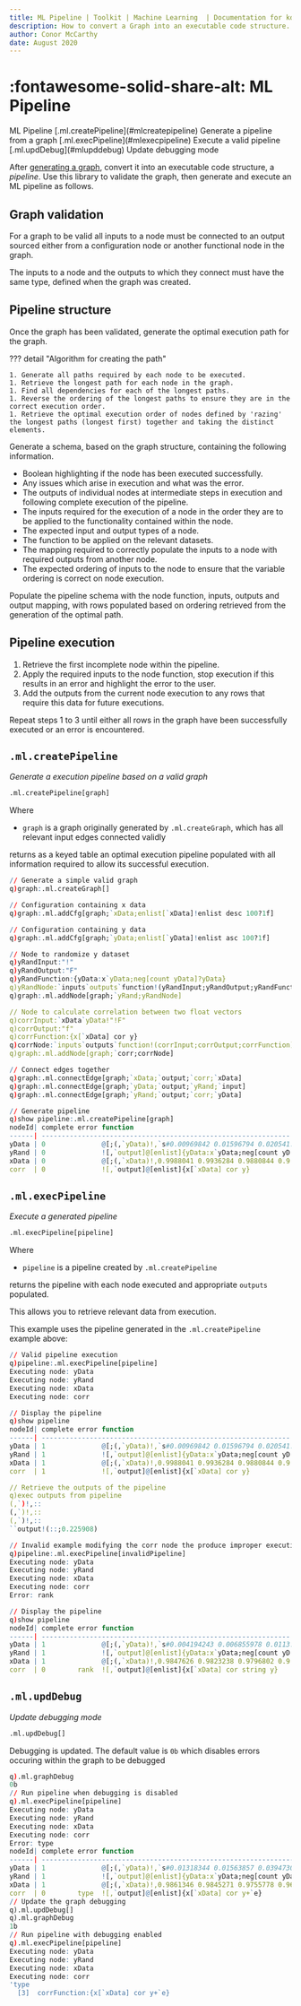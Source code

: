 ```yaml
---
title: ML Pipeline | Toolkit | Machine Learning  | Documentation for kdb+ and q
description: How to convert a Graph into an executable code structure.
author: Conor McCarthy
date: August 2020
---
```

# :fontawesome-solid-share-alt: ML Pipeline



<div markdown="1" class="typewriter">
ML Pipeline
  [.ml.createPipeline](#mlcreatepipeline)      Generate a pipeline from a graph
  [.ml.execPipeline](#mlexecpipeline)        Execute a valid pipeline
  [.ml.updDebug](#mlupddebug)            Update debugging mode
</div>


After [generating a graph](graph.md), convert it into an executable code structure, a _pipeline_. Use this library to validate the graph, then generate and execute an ML pipeline as follows.


## Graph validation

For a graph to be valid all inputs to a node must be connected to an output  sourced either from a configuration node or another functional node in the graph.

The inputs to a node and the outputs to which they connect must have the same type, defined when the graph was created.


## Pipeline structure

Once the graph has been validated, generate the optimal execution path for the graph. 

??? detail "Algorithm for creating the path"

    1. Generate all paths required by each node to be executed.
    1. Retrieve the longest path for each node in the graph.
    1. Find all dependencies for each of the longest paths.
    1. Reverse the ordering of the longest paths to ensure they are in the correct execution order.
    1. Retrieve the optimal execution order of nodes defined by 'razing' the longest paths (longest first) together and taking the distinct elements.

Generate a schema, based on the graph structure, containing the following information.

-   Boolean highlighting if the node has been executed successfully.
-   Any issues which arise in execution and what was the error.
-   The outputs of individual nodes at intermediate steps in execution and following complete execution of the pipeline.
-   The inputs required for the execution of a node in the order they are to be applied to the functionality contained within the node.
-   The expected input and output types of a node.
-   The function to be applied on the relevant datasets.
-   The mapping required to correctly populate the inputs to a node with required outputs from another node.
-   The expected ordering of inputs to the node to ensure that the variable ordering is correct on node execution.

Populate the pipeline schema with the node function, inputs, outputs and output mapping, with rows populated based on ordering retrieved from the generation of the optimal path.


## Pipeline execution

1. Retrieve the first incomplete node within the pipeline.
2. Apply the required inputs to the node function, stop execution if this results in an error and highlight the error to the user.
3. Add the outputs from the current node execution to any rows that require this data for future executions.

Repeat steps 1 to 3 until either all rows in the graph have been successfully executed or an error is encountered.


## `.ml.createPipeline`

_Generate a execution pipeline based on a valid graph_


```txt
.ml.createPipeline[graph]
```

Where 

* `graph` is a graph originally generated by `.ml.createGraph`, which has all relevant input edges connected validly

returns as a keyed table an optimal execution pipeline populated with all information required to allow its successful execution.

```q
// Generate a simple valid graph
q)graph:.ml.createGraph[]

// Configuration containing x data
q)graph:.ml.addCfg[graph;`xData;enlist[`xData]!enlist desc 100?1f]

// Configuration containing y data
q)graph:.ml.addCfg[graph;`yData;enlist[`yData]!enlist asc 100?1f]

// Node to randomize y dataset
q)yRandInput:"!"
q)yRandOutput:"F"
q)yRandFunction:{yData:x`yData;neg[count yData]?yData}
q)yRandNode:`inputs`outputs`function!(yRandInput;yRandOutput;yRandFunct..
q)graph:.ml.addNode[graph;`yRand;yRandNode]

// Node to calculate correlation between two float vectors
q)corrInput:`xData`yData!"!F"
q)corrOutput:"f"
q)corrFunction:{x[`xData] cor y}
q)corrNode:`inputs`outputs`function!(corrInput;corrOutput;corrFunction)
q)graph:.ml.addNode[graph;`corr;corrNode]

// Connect edges together
q)graph:.ml.connectEdge[graph;`xData;`output;`corr;`xData]
q)graph:.ml.connectEdge[graph;`yData;`output;`yRand;`input]
q)graph:.ml.connectEdge[graph;`yRand;`output;`corr;`yData]

// Generate pipeline
q)show pipeline:.ml.createPipeline[graph]
nodeId| complete error function                                       ..
------| --------------------------------------------------------------..
yData | 0              @[;(,`yData)!,`s#0.00969842 0.01596794 0.020541..
yRand | 0              ![,`output]@[enlist]{yData:x`yData;neg[count yD..
xData | 0              @[;(,`xData)!,0.9988041 0.9936284 0.9880844 0.9..
corr  | 0              ![,`output]@[enlist]{x[`xData] cor y}          ..
```


## `.ml.execPipeline`

_Execute a generated pipeline_


```txt
.ml.execPipeline[pipeline]
```

Where 

* `pipeline` is a pipeline created  by `.ml.createPipeline`

returns the pipeline with each node executed and appropriate `outputs` populated.

This allows you to retrieve relevant data from execution. 
<!-- FIXME In the case that an issue arises in execution highlight this to the user. -->

This example uses the pipeline generated in the `.ml.createPipeline` example above:

```q
// Valid pipeline execution
q)pipeline:.ml.execPipeline[pipeline]
Executing node: yData
Executing node: yRand
Executing node: xData
Executing node: corr

// Display the pipeline
q)show pipeline
nodeId| complete error function                                       ..
------| --------------------------------------------------------------..
yData | 1              @[;(,`yData)!,`s#0.00969842 0.01596794 0.020541..
yRand | 1              ![,`output]@[enlist]{yData:x`yData;neg[count yD..
xData | 1              @[;(,`xData)!,0.9988041 0.9936284 0.9880844 0.9..
corr  | 1              ![,`output]@[enlist]{x[`xData] cor y}          ..

// Retrieve the outputs of the pipeline
q)exec outputs from pipeline
(,`)!,::
(,`)!,::
(,`)!,::
``output!(::;0.225908)

// Invalid example modifying the corr node the produce improper execution
q)pipeline:.ml.execPipeline[invalidPipeline]
Executing node: yData
Executing node: yRand
Executing node: xData
Executing node: corr
Error: rank

// Display the pipeline
q)show pipeline
nodeId| complete error function                                       ..
------| --------------------------------------------------------------..
yData | 1              @[;(,`yData)!,`s#0.004194243 0.006855978 0.0113..
yRand | 1              ![,`output]@[enlist]{yData:x`yData;neg[count yD..
xData | 1              @[;(,`xData)!,0.9847626 0.9823238 0.9796802 0.9..
corr  | 0        rank  ![,`output]@[enlist]{x[`xData] cor string y}   ..
```

## `.ml.updDebug`
_Update debugging mode_

```txt
.ml.updDebug[]
```

Debugging is updated. The default value is `0b` which disables errors occuring within the graph to be debugged

```q
q).ml.graphDebug
0b
// Run pipeline when debugging is disabled
q).ml.execPipeline[pipeline]
Executing node: yData
Executing node: yRand
Executing node: xData
Executing node: corr
Error: type
nodeId| complete error function                                        ..
------| ---------------------------------------------------------------..
yData | 1              @[;(,`yData)!,`s#0.01318344 0.01563857 0.0394730..
yRand | 1              ![,`output]@[enlist]{yData:x`yData;neg[count yDa..
xData | 1              @[;(,`xData)!,0.9861346 0.9845271 0.9755778 0.96..
corr  | 0        type  ![,`output]@[enlist]{x[`xData] cor y+`e}        ..
// Update the graph debugging
q).ml.updDebug[]
q).ml.graphDebug
1b
// Run pipeline with debugging enabled
q).ml.execPipeline[pipeline]
Executing node: yData
Executing node: yRand
Executing node: xData
Executing node: corr
'type
  [3]  corrFunction:{x[`xData] cor y+`e}
```
